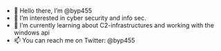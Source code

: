 - 👋 Hello there, I’m @byp455
- 👀 I’m interested in cyber security and info sec.
- 🌱 I’m currently learning about C2-infrastructures and working with the windows api
- 📫 You can reach me on Twitter: @byp455

<!---
byp455/byp455 is a ✨ special ✨ repository because its `README.md` (this file) appears on your GitHub profile.
You can click the Preview link to take a look at your changes.
--->
